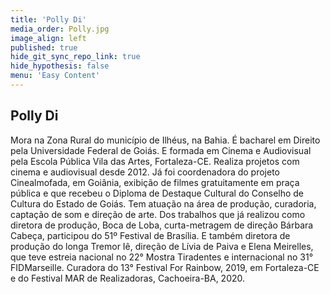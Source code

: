 ```yaml
---
title: 'Polly Di'
media_order: Polly.jpg
image_align: left
published: true
hide_git_sync_repo_link: true
hide_hypothesis: false
menu: 'Easy Content'
---
```


## Polly Di

Mora na Zona Rural do município de Ilhéus, na Bahia. É bacharel em Direito pela Universidade Federal de Goiás. E formada em Cinema e Audiovisual pela Escola Pública Vila das Artes, Fortaleza-CE. Realiza projetos com cinema e audiovisual desde 2012. Já foi coordenadora do projeto Cinealmofada, em Goiânia, exibição de filmes gratuitamente em praça pública e que recebeu o Diploma de Destaque Cultural do Conselho de Cultura do Estado de Goiás. Tem atuação na área de produção, curadoria, captação de som e direção de arte. Dos trabalhos que já realizou como diretora de produção, Boca de Loba, curta-metragem de direção Bárbara Cabeça, participou do 51º Festival de Brasília. E também diretora de produção do longa Tremor Iê, direção de Lívia de Paiva e Elena Meirelles, que teve estreia nacional no 22° Mostra Tiradentes e internacional no 31° FIDMarseille. Curadora do 13° Festival For Rainbow, 2019, em Fortaleza-CE e do Festival MAR de Realizadoras, Cachoeira-BA, 2020.